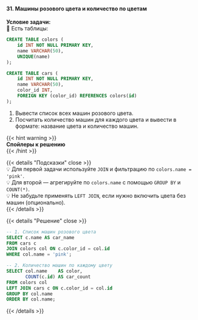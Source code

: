 #### 31. Машины розового цвета и количество по цветам

**Условие задачи:**  
📌 Есть таблицы:  

```sql
CREATE TABLE colors (
    id INT NOT NULL PRIMARY KEY,
    name VARCHAR(50),
    UNIQUE(name)
);

CREATE TABLE cars (
    id INT NOT NULL PRIMARY KEY,
    name VARCHAR(50),
    color_id INT,
    FOREIGN KEY (color_id) REFERENCES colors(id)
);
```

1. Вывести список всех машин розового цвета.  
2. Посчитать количество машин для каждого цвета и вывести в формате: название цвета и количество машин.

{{< hint warning >}}  
**Спойлеры к решению**  
{{< /hint >}}

{{< details "Подсказки" close >}}  
💡 Для первой задачи используйте `JOIN` и фильтрацию по `colors.name = 'pink'`.  
💡 Для второй — агрегируйте по `colors.name` с помощью `GROUP BY` и `COUNT(*)`.  
💡 Не забудьте применять `LEFT JOIN`, если нужно включить цвета без машин (опционально).  
{{< /details >}}

{{< details "Решение" close >}}
```sql
-- 1. Список машин розового цвета
SELECT c.name AS car_name
FROM cars c
JOIN colors col ON c.color_id = col.id
WHERE col.name = 'pink';

-- 2. Количество машин по каждому цвету
SELECT col.name    AS color,
       COUNT(c.id) AS car_count
FROM colors col
LEFT JOIN cars c ON c.color_id = col.id
GROUP BY col.name
ORDER BY col.name;
```

{{< /details >}}